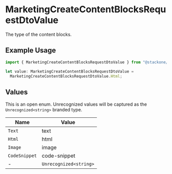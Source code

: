 # MarketingCreateContentBlocksRequestDtoValue

The type of the content blocks.

## Example Usage

```typescript
import { MarketingCreateContentBlocksRequestDtoValue } from "@stackone/stackone-client-ts/sdk/models/shared";

let value: MarketingCreateContentBlocksRequestDtoValue =
  MarketingCreateContentBlocksRequestDtoValue.Html;
```

## Values

This is an open enum. Unrecognized values will be captured as the `Unrecognized<string>` branded type.

| Name                   | Value                  |
| ---------------------- | ---------------------- |
| `Text`                 | text                   |
| `Html`                 | html                   |
| `Image`                | image                  |
| `CodeSnippet`          | code-snippet           |
| -                      | `Unrecognized<string>` |